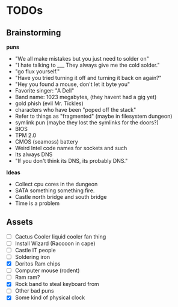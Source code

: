 # TODOs #

## Brainstorming ##
**puns**
* "We all make mistakes but you just need to solder on"
* "I hate talking to ___ They always give me the cold solder."
* "go flux yourself."
* "Have you tried turning it off and turning it back on again?"
* "Hey you found a mouse, don't let it byte you"
* Favorite singer: "A Dell"
* Band name: 1023 megabytes, (they havent had a gig yet)
* gold phish (evil Mr. Tickles)
* characters who have been "poped off the stack"
* Refer to things as "fragmented" (maybe in filesystem dungeon)
* symlink pun (maybe they lost the symlinks for the doors?)
* BIOS
* TPM 2.0
* CMOS (seamoss) battery
* Weird Intel code names for sockets and such
* Its always DNS
* "If you don't think its DNS, its probably DNS."

**Ideas**
* Collect cpu cores in the dungeon
* SATA something something fire.
* Castle north bridge and south bridge
* Time is a problem

## Assets ##
- [ ] Cactus Cooler liquid cooler fan thing
- [ ] Install Wizard (Raccoon in cape)
- [ ] Castle IT people
- [ ] Soldering iron
- [x] Doritos Ram chips
- [ ] Computer mouse (rodent)
- [ ] Ram ram?
- [x] Rock band to steal keyboard from
- [ ] Other bad puns
- [x] Some kind of physical clock
